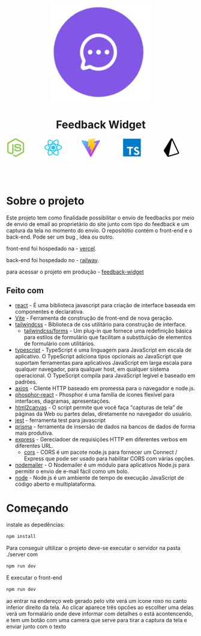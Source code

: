 <p style="text-align: center; width: 100%">
  <a href="https://feedback-widget-eight-tau.vercel.app/" >
    <img src="./web/src/assets/feedback-screenshot-removebg-preview.png"/>
  </a>
  <h1 style="text-align: center">Feedback Widget</h1>
</p>

<div style="display: flex; gap: 50px; margin-bottom: 100px;">
  <img style="height: 50px; width: auto;" src="./web/src/assets/pngwing.com(1).png" alt="node logo"
  title="node">
  <img style="height: 50px; width: auto;" src="./web/src/assets/pngwing.com.png" alt="react logo" title="react">
  <img  style="height: 50px; width: auto;"  src="./web/src/assets/pngwing.com(2).png" alt="vite logo" title="vite">
  <img  style="height: 50px; width: auto;"  src="./web/src/assets/pngwing.com(3).png" alt="typescript logo" title="typescript">
  <img style="height: 50px; width: auto;"  src="./web/src/assets/prisma-4.svg" alt="prisma logo" title="prisma ORM">
</div>

# Sobre o projeto

Este projeto tem como finalidade possibilitar o envio de feedbacks por meio de 
envio de email ao proprietário do site junto com tipo do feedback e um captura 
da tela no momento do envio. O repositótio contém o front-end e o back-end.
Pode ser um bug , idea ou outro.

front-end foi hospedado na - [vercel](https://vercel.com/).

back-end foi hospedado no - [railway](https://railway.app/).

para acessar o projeto em produção - [feedback-widget](https://feedback-widget-eight-tau.vercel.app/)

## Feito com
- [react](https://github.com/facebook/react) - É uma biblioteca javascript para
criação de interface baseada em componentes e declarativa.
- [Vite](https://github.com/vitejs/vite) - Ferramenta de construção de front-end
de nova geração.
- [tailwindcss](https://github.com/tailwindlabs/tailwindcss) - Biblioteca de css
utilitário para construção de interface.
  - [tailwindcss/forms](https://github.com/tailwindlabs/tailwindcss-forms) - Um plug-in que fornece uma redefinição básica para estilos de formulário que facilitam a substituição de elementos de formulário com utilitários. 
- [typescript](https://github.com/microsoft/TypeScript) - TypeScript é uma linguagem para JavaScript em escala de aplicativo. O TypeScript adiciona tipos opcionais ao JavaScript que suportam ferramentas para aplicativos JavaScript em larga escala para qualquer navegador, para qualquer host, em qualquer sistema operacional. O TypeScript compila para JavaScript legível e baseado em padrões. 
- [axios](https://github.com/axios/axios) - Cliente HTTP baseado em promessa para o navegador e node.js.
- [phosphor-react](https://github.com/phosphor-icons/phosphor-react) - Phosphor é uma família de ícones flexível para interfaces, diagramas, apresentações.
- [html2canvas](https://github.com/niklasvh/html2canvas) - O script permite que você faça "capturas de tela" de páginas da Web ou partes delas, diretamente no navegador do usuário.
- [jest](https://github.com/facebook/jest) - ferramenta test para javascript
- [prisma](https://github.com/prisma/prisma) - ferramenta de insersão de dados na bancos
de dados de forma mais produtiva.
- [express](https://github.com/expressjs/express) - Gereciadoer de requisições HTTP em diferentes verbos em diferentes URL.
  - [cors](https://github.com/expressjs/cors) - CORS é um pacote node.js para fornecer um Connect / Express que pode ser usado para habilitar CORS com várias opções.
- [nodemailer](https://github.com/nodemailer/nodemailer) - O Nodemailer é um módulo para aplicativos Node.js para permitir o envio de e-mail fácil como um bolo.
- [node](https://github.com/nodejs/node) - Node.js é um ambiente de tempo de execução JavaScript de código aberto e multiplataforma.

# Começando

instale as depedências:
```sh
npm install
```
Para conseguir ultilizar o projeto deve-se executar o servidor na pasta ./server com
```sh
npm run dev
```
E executar o front-end 
```sh
npm run dev
```
ao entrar na endereço web gerado pelo vite verá um icone roxo no canto inferior
direito da tela.
Ao clicar aparece três opcões ao escolher uma delas verá um formalário onde deve
informar com detalhes o está acontencendo, e tem um botão com uma camera que serve 
para tirar a captura da tela e enviar junto com o texto
